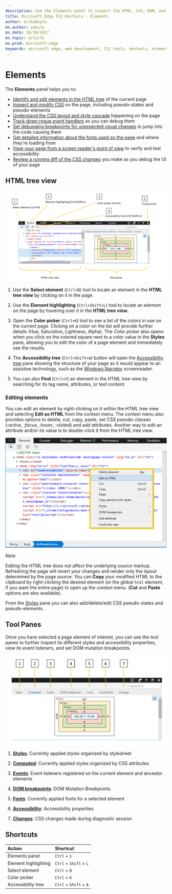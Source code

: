 ```yaml
---
description: Use the Elements panel to inspect the HTML, CSS, DOM, and accessibility of your page.
title: Microsoft Edge F12 DevTools - Elements
author: erikadoyle
ms.author: edoyle
ms.date: 10/10/2017
ms.topic: article
ms.prod: microsoft-edge
keywords: microsoft edge, web development, f12 tools, devtools, elements, html, css, dom breakpoints, events, accessibility
---
```


# Elements

The **Elements** panel helps you to:

* [Identify and edit elements in the HTML tree](#html-tree-view) of the current page
* [Inspect and modify CSS](./elements/styles.md) on the page, including pseudo-states and pseudo-elements
* [Understand the CSS layout and style cascade](./elements/computed.md) happening on the page
* [Track down rogue event handlers](./elements/events.md) so you can debug them
* [Set debugging breakpoints for unexpected visual changes](./elements/dom-breakpoints.md) to jump into the code causing them
* [Get detailed information about the fonts used on the page](./elements/fonts.md) and where they're loading from
* [View your page from a screen reader's point of view](./elements/accessibility.md) to verify and test accessibility 
* [Review a running diff of the CSS changes](./elements/changes.md) you make as you debug the UI of your page

## HTML tree view

![The Microsoft Edge F12 DevTools Elements panel](./media/elements.png)

1. Use the **Select element** (`Ctrl+B`) tool to locate an element in the **HTML tree view** by clicking on it in the page.

2. Use the **Element highlighting** (`Ctrl+Shift+L`) tool to locate an element on the page by hovering over it in the **HTML tree view**.

3. Open the **Color picker** (`Ctrl+K`) tool to see a list of the colors in use on the current page. Clicking on a color on the list will provide further details (Hue, Saturation, Lightness, Alpha). The *Color picker* also opens when you click on the colored square next to a color value in the **Styles** pane, allowing you to edit the color of a page element and immediately see the results.

4. The **Accessibility tree** (`Ctrl+Shift+A`) button will open the [Accessibility tree](./elements/accessibility.md) pane showing the structure of your page as it would appear to an assistive technology, such as the [Windows Narrator](https://support.microsoft.com/en-us/help/22798/windows-10-narrator-get-started) screenreader.

5. You can also **Find** (`Ctrl+F`) an element in the HTML tree view by searching for its tag name, attributes, or text content.

### Editing elements

You can edit an element by right-clicking on it within the HTML tree view and selecting **Edit as HTML** from the context menu. The context menu also provides options to delete, cut, copy, paste, set CSS pseudo-classes (*:active*, *:focus*, *:hover*, *:visited*) and add attributes. Another way to edit an attribute and/or its value is to double-click it from the HTML tree view.

![HTML tree view context menu](./media/elements_html_tree_context.png)

> [!NOTE]
> Editing the HTML tree does not affect the underlying source markup. Refreshing the page will revert your changes and render only the layout determined by the page source. You can **Copy** your modified HTML to the clipboard by right-clicking the desired element (or the global `html` element, if you want the entire page) to open up the context menu. (**Cut** and **Paste** options are also available).

From the [Styles](./elements/styles.md) pane you can also add/delete/edit CSS pseudo-states and pseudo-elements.

## Tool Panes

Once you have selected a page element of interest, you can use the tool panes to further inspect its different styles and accessibility properties, view its event listeners, and set DOM mutation breakpoints.

![Tools panes on the Elements panel](./media/elements_toolpanes.png)

1. [**Styles**](./elements/styles.md): Currently applied styles organized by stylesheet

2. [**Computed**](./elements/computed.md): Currently applied styles organized by CSS attributes

3. [**Events**](./elements/events.md): Event listeners registered on the current element and ancestor elements

4. [**DOM breakpoints**](./elements/dom-breakpoints.md): DOM Mutation Breakpoints 

5. [**Fonts**](./elements/fonts.md): Currently applied fonts for a selected element

6. [**Accessibility**](./elements/accessibility.md):  Accessibility properties

7. [**Changes**](./elements/changes.md): CSS changes made during diagnostic session  

## Shortcuts

Action | Shortcut
:------------ | :-------------
Elements panel | `Ctrl` + `1`
Element highlighting | `Ctrl` + `Shift` + `L`
Select element | `Ctrl` + `B`
Color picker  | `Ctrl` + `K`
Accessibility tree | `Ctrl` + `Shift` + `A`
